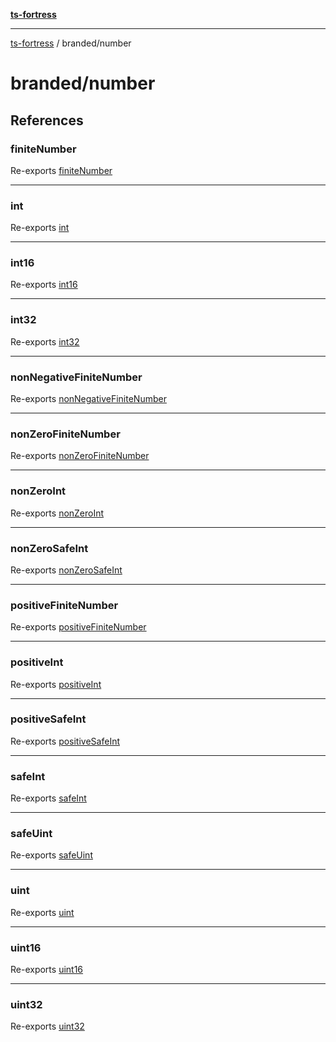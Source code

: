 [**ts-fortress**](../README.md)

---

[ts-fortress](../README.md) / branded/number

# branded/number

## References

### finiteNumber

Re-exports [finiteNumber](number/finite-number.md#finitenumber)

---

### int

Re-exports [int](number/int.md#int)

---

### int16

Re-exports [int16](number/int16.md#int16)

---

### int32

Re-exports [int32](number/int32.md#int32)

---

### nonNegativeFiniteNumber

Re-exports [nonNegativeFiniteNumber](number/non-negative-finite-number.md#nonnegativefinitenumber)

---

### nonZeroFiniteNumber

Re-exports [nonZeroFiniteNumber](number/non-zero-finite-number.md#nonzerofinitenumber)

---

### nonZeroInt

Re-exports [nonZeroInt](number/non-zero-int.md#nonzeroint)

---

### nonZeroSafeInt

Re-exports [nonZeroSafeInt](number/non-zero-safe-int.md#nonzerosafeint)

---

### positiveFiniteNumber

Re-exports [positiveFiniteNumber](number/positive-finite-number.md#positivefinitenumber)

---

### positiveInt

Re-exports [positiveInt](number/positive-int.md#positiveint)

---

### positiveSafeInt

Re-exports [positiveSafeInt](number/positive-safe-int.md#positivesafeint)

---

### safeInt

Re-exports [safeInt](number/safe-int.md#safeint)

---

### safeUint

Re-exports [safeUint](number/safe-uint.md#safeuint)

---

### uint

Re-exports [uint](number/uint.md#uint)

---

### uint16

Re-exports [uint16](number/uint16.md#uint16)

---

### uint32

Re-exports [uint32](number/uint32.md#uint32)
